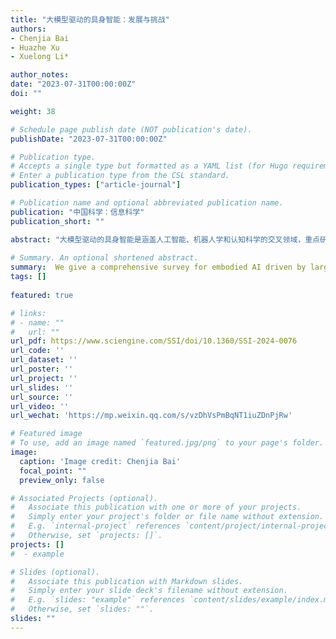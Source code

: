 ```yaml
---
title: "大模型驱动的具身智能：发展与挑战"
authors:
- Chenjia Bai
- Huazhe Xu
- Xuelong Li*

author_notes:
date: "2023-07-31T00:00:00Z"
doi: ""

weight: 38

# Schedule page publish date (NOT publication's date).
publishDate: "2023-07-31T00:00:00Z"

# Publication type.
# Accepts a single type but formatted as a YAML list (for Hugo requirements).
# Enter a publication type from the CSL standard.
publication_types: ["article-journal"]

# Publication name and optional abbreviated publication name.
publication: "中国科学：信息科学"
publication_short: ""

abstract: "大模型驱动的具身智能是涵盖人工智能、机器人学和认知科学的交叉领域，重点研究如何将大模型的感知、推理和逻辑思维能力与具身智能相结合，提升现有模仿学习、强化学习、模型预测控制等具身智能框架的数据效率和泛化能力。近年来，随着大模型能力的不断提升，以及具身智能中示教数据、仿真平台、任务集合的不断完善，大模型和具身智能的结合将成为人工智能的下一个浪潮，有望成为人工智能迈向实体机器人的重要突破口。本文围绕大模型驱动的具身智能这一研究领域，从三个方面进行了系统的调研、分析和展望。首先，回顾了大模型和具身智能的相关技术背景，以及具身智能现有的学习框架。其次，按照大模型赋能具身智能的方式，将现有研究分为大模型驱动的环境感知、大模型驱动的任务规划、大模型驱动的基础策略、大模型驱动的奖励函数、大模型驱动的数据生成等五类范式。最后，总结了大模型驱动的具身智能中存在的挑战，对可行的技术路线进行展望，为相关研究人员提供参考，进一步推动国家人工智能发展战略。"
  
# Summary. An optional shortened abstract.
summary:  We give a comprehensive survey for embodied AI driven by large-scale models.
tags: []
  
featured: true

# links:
# - name: ""
#   url: ""
url_pdf: https://www.sciengine.com/SSI/doi/10.1360/SSI-2024-0076
url_code: ''
url_dataset: ''
url_poster: ''
url_project: ''
url_slides: ''
url_source: ''
url_video: ''
url_wechat: 'https://mp.weixin.qq.com/s/vzDhVsPmBqNT1iuZDnPjRw'

# Featured image
# To use, add an image named `featured.jpg/png` to your page's folder. 
image:
  caption: 'Image credit: Chenjia Bai'
  focal_point: ""
  preview_only: false

# Associated Projects (optional).
#   Associate this publication with one or more of your projects.
#   Simply enter your project's folder or file name without extension.
#   E.g. `internal-project` references `content/project/internal-project/index.md`.
#   Otherwise, set `projects: []`.
projects: []
#  - example

# Slides (optional).
#   Associate this publication with Markdown slides.
#   Simply enter your slide deck's filename without extension.
#   E.g. `slides: "example"` references `content/slides/example/index.md`.
#   Otherwise, set `slides: ""`.
slides: ""
---
```


